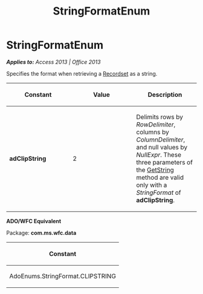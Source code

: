 ﻿---
title: StringFormatEnum
TOCTitle: StringFormatEnum
ms:assetid: ab069d67-d983-f390-5d45-876a9f9d9691
ms:mtpsurl: https://msdn.microsoft.com/en-us/library/JJ249794(v=office.15)
ms:contentKeyID: 48546964
ms.date: 09/18/2015
mtps_version: v=office.15
---

# StringFormatEnum


_**Applies to:** Access 2013 | Office 2013_

Specifies the format when retrieving a [Recordset](recordset-object-ado.md) as a string.

<table>
<colgroup>
<col style="width: 33%" />
<col style="width: 33%" />
<col style="width: 33%" />
</colgroup>
<thead>
<tr class="header">
<th><p>Constant</p></th>
<th><p>Value</p></th>
<th><p>Description</p></th>
</tr>
</thead>
<tbody>
<tr class="odd">
<td><p><strong>adClipString</strong></p></td>
<td><p>2</p></td>
<td><p>Delimits rows by <em>RowDelimiter</em>, columns by <em>ColumnDelimiter</em>, and null values by <em>NullExpr</em>. These three parameters of the <a href="getstring-method-ado.md">GetString</a> method are valid only with a <em>StringFormat</em> of <strong>adClipString</strong>.</p></td>
</tr>
</tbody>
</table>


**ADO/WFC Equivalent**

Package: **com.ms.wfc.data**

<table>
<colgroup>
<col style="width: 100%" />
</colgroup>
<thead>
<tr class="header">
<th><p>Constant</p></th>
</tr>
</thead>
<tbody>
<tr class="odd">
<td><p>AdoEnums.StringFormat.CLIPSTRING</p></td>
</tr>
</tbody>
</table>

